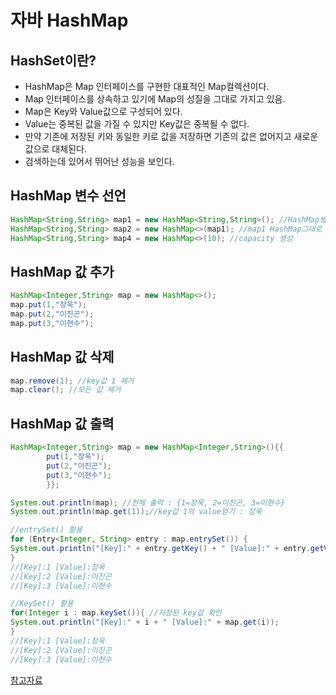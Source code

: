 # **자바 HashMap**

## HashSet이란?
* HashMap은 Map 인터페이스를 구현한 대표적인 Map컬렉션이다.
* Map 인터페이스를 상속하고 있기에 Map의 성질을 그대로 가지고 있음.
* Map은 Key와 Value값으로 구성되어 있다.
* Value는 중복된 값을 가질 수 있지만 Key값은 중복될 수 없다.
* 만약 기존에 저장된 키와 동일한 키로 값을 저장하면 기존의 값은 없어지고 새로운 값으로 대체된다.
* 검색하는데 있어서 뛰어난 성능을 보인다.


## HashMap 변수 선언
```java
HashMap<String,String> map1 = new HashMap<String,String>(); //HashMap생성
HashMap<String,String> map2 = new HashMap<>(map1); //map1 HashMap그대로 생성
HashMap<String,String> map4 = new HashMap<>(10); //capacity 생성
```

## HashMap 값 추가
```java
HashMap<Integer,String> map = new HashMap<>();
map.put(1,"장욱");
map.put(2,"이진곤");
map.put(3,"이현수");
```

## HashMap 값 삭제
```java
map.remove(1); //key값 1 제거
map.clear(); //모든 값 제거
```

## HashMap 값 출력
```java
HashMap<Integer,String> map = new HashMap<Integer,String>(){{
        put(1,"장욱");
        put(2,"이진곤");
        put(3,"이현수");
        }};

System.out.println(map); //전체 출력 : {1=장욱, 2=이진곤, 3=이현수}
System.out.println(map.get(1));//key값 1의 value얻기 : 장욱

//entrySet() 활용
for (Entry<Integer, String> entry : map.entrySet()) {
System.out.println("[Key]:" + entry.getKey() + " [Value]:" + entry.getValue());
}
//[Key]:1 [Value]:장욱
//[Key]:2 [Value]:이진곤
//[Key]:3 [Value]:이현수

//KeySet() 활용
for(Integer i : map.keySet()){ //저장된 key값 확인
System.out.println("[Key]:" + i + " [Value]:" + map.get(i));
}
//[Key]:1 [Value]:장욱
//[Key]:2 [Value]:이진곤
//[Key]:3 [Value]:이현수
```

[참고자료](https://coding-factory.tistory.com/556)